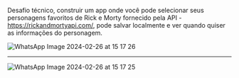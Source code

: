 Desafio técnico, construir um app onde você pode selecionar seus personagens favoritos de Rick e Morty fornecido pela API - https://rickandmortyapi.com/, pode salvar localmente e ver quando quiser as informações do personagem.


![WhatsApp Image 2024-02-26 at 15 17 26](https://github.com/jcleitonss/Desafio-Good-Vibes/assets/44325413/d8dc0e01-9b61-4907-a069-896006f4857e)

________________________________________________________________________________________________________________________________________________


![WhatsApp Image 2024-02-26 at 15 17 25](https://github.com/jcleitonss/Desafio-Good-Vibes/assets/44325413/666c8ab6-6636-4093-b729-d6b0de9ee1de)


